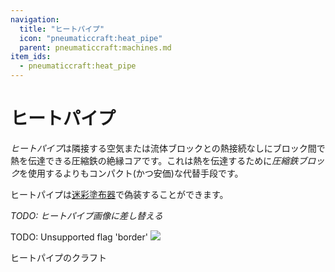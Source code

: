 ```yaml
---
navigation:
  title: "ヒートパイプ"
  icon: "pneumaticcraft:heat_pipe"
  parent: pneumaticcraft:machines.md
item_ids:
  - pneumaticcraft:heat_pipe
---
```


# ヒートパイプ

*ヒートパイプ*は隣接する空気または流体ブロックとの熱接続なしにブロック間で熱を伝達できる圧縮鉄の絶縁コアです。これは熱を伝達するために*圧縮鉄ブロック*を使用するよりもコンパクト(かつ安価)な代替手段です。

ヒートパイプは[迷彩塗布器](../camo_applicator.md)で偽装することができます。

*TODO: ヒートパイプ画像に差し替える*

TODO: Unsupported flag 'border'
![](heat_sinks.png)

ヒートパイプのクラフト

<Recipe id="pneumaticcraft:heat_pipe" />

